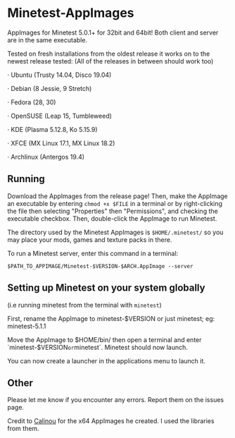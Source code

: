 # Minetest-AppImages

AppImages for Minetest 5.0.1+ for 32bit and 64bit! Both client and server are in the same executable.

Tested on fresh installations from the oldest release it works on to the newest release tested:
(All of the releases in between should work too)

· Ubuntu (Trusty 14.04, Disco 19.04)

· Debian (8 Jessie, 9 Stretch)

· Fedora (28, 30)

· OpenSUSE (Leap 15, Tumbleweed)

· KDE (Plasma 5.12.8, Ko 5.15.9)

· XFCE (MX Linux 17.1, MX Linux 18.2)

· Archlinux (Antergos 19.4)

## Running
Download the AppImages from the release page! Then, make the AppImage an executable by entering `chmod +x $FILE` in a terminal or by right-clicking the file then selecting "Properties" then "Permissions", and checking the executable checkbox. Then, double-click the AppImage to run Minetest.

The directory used by the Minetest AppImages is `$HOME/.minetest/` so you may place your mods, games and texture packs in there.

To run a Minetest server, enter this command in a terminal:

`$PATH_TO_APPIMAGE/Minetest-$VERSION-$ARCH.AppImage --server`

## Setting up Minetest on your system globally
(i.e running minetest from the terminal with `minetest`)

First, rename the AppImage to minetest-$VERSION or just minetest; eg: minetest-5.1.1

Move the AppImage to $HOME/bin/ then open a terminal and enter `minetest-$VERSION` or `minetest`. Minetest should now launch.

You can now create a launcher in the applications menu to launch it.

## Other

Please let me know if you encounter any errors. Report them on the issues page.

Credit to [Calinou](https://forum.minetest.net/memberlist.php?mode=viewprofile&u=194) for the x64 AppImages he created. I used the libraries from them.
